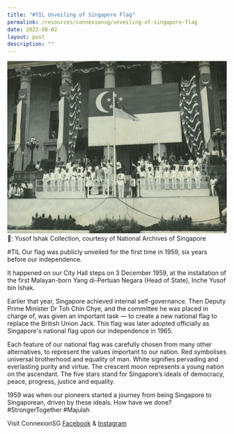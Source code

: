 ```yaml
---
title: "#TIL Unveiling of Singapore Flag"
permalink: /resources/connexionsg/unveiling-of-singapore-flag
date: 2022-08-02
layout: post
description: ""
---
```

![](/images/connexionsg/2022/Our%20SG%20flag.jpg)
📸: Yusof Ishak Collection, courtesy of National Archives of Singapore

#TIL Our flag was publicly unveiled for the first time in 1959, six years before our independence.

It happened on our City Hall steps on 3 December 1959, at the installation of the first Malayan-born Yang di-Pertuan Negara (Head of State), Inche Yusof bin Ishak.

Earlier that year, Singapore achieved internal self-governance. Then Deputy Prime Minister Dr Toh Chin Chye, and the committee he was placed in charge of, was given an important task — to create a new national flag to replace the British Union Jack. This flag was later adopted officially as Singapore's national flag upon our independence in 1965.

Each feature of our national flag was carefully chosen from many other alternatives, to represent the values important to our nation. Red symbolises universal brotherhood and equality of man. White signifies pervading and everlasting purity and virtue. The crescent moon represents a young nation on the ascendant. The five stars stand for Singapore’s ideals of democracy, peace, progress, justice and equality.

1959 was when our pioneers started a journey from being Singapore to Singaporean, driven by these ideals. How have we done? #StrongerTogether #Majulah


Visit ConnexionSG [Facebook](https://www.facebook.com/ConnexionSG) & [Instagram](https://www.instagram.com/connexionsg/)
